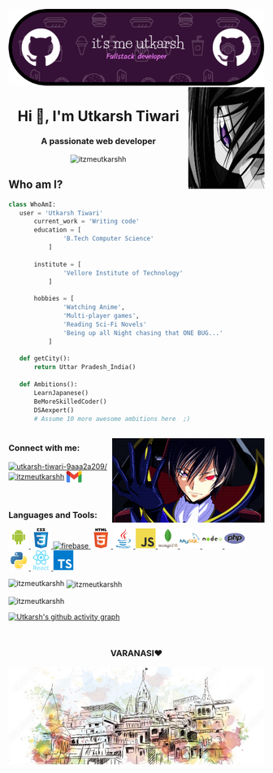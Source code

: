 
![Header](https://github.com/itzmeutkarshh/itzmeutkarshh/blob/main/github-header-image%20(1).png)
<img align="right" alt="geass" width="150" height="200" src="https://github.com/itzmeutkarshh/itzmeutkarshh/blob/main/tumblr_mmb09pVepz1sp5yuho1_r1_500.gif">
<h1 align="center">Hi 👋, I'm Utkarsh Tiwari</h1>
<h3 align="center">A passionate web developer</h3>

<p align="center"> <img src="https://komarev.com/ghpvc/?username=itzmeutkarshh&label=Profile%20views&color=0e75b6&style=flat" alt="itzmeutkarshh" /> </p>

## Who am I?
 ```python
 class WhoAmI:
 	user = 'Utkarsh Tiwari'
		current_work = 'Writing code'
		education = [
				'B.Tech Computer Science'
			]
			
		institute = [	
				'Vellore Institute of Technology'
			]
				
		hobbies = [
				'Watching Anime',
				'Multi-player games',
				'Reading Sci-Fi Novels'
				'Being up all Night chasing that ONE BUG...'
			]
	
	def getCity():
		return Uttar Pradesh_India()
	
	def Ambitions():
		LearnJapanese()
		BeMoreSkilledCoder()
		DSAexpert()
		# Assume 10 more awesome ambitions here  ;)
	
 ```


<img align="right" alt="geass" width="300" src="https://github.com/itzmeutkarshh/itzmeutkarshh/blob/main/tumblr_59feb04ef9f5b066a5bd6c473f6d2f33_c02f136c_500.gif">
<h3 align="left">Connect with me:</h3>


<p align="left">
<a href="https://linkedin.com/in/utkarsh-tiwari-9aaa2a209/" target="blank"><img align="center" src="https://raw.githubusercontent.com/rahuldkjain/github-profile-readme-generator/master/src/images/icons/Social/linked-in-alt.svg" alt="utkarsh-tiwari-9aaa2a209/" height="30" width="40" /></a>
<a href="https://instagram.com/itzmeutkarshh" target="blank"><img align="center" src="https://raw.githubusercontent.com/rahuldkjain/github-profile-readme-generator/master/src/images/icons/Social/instagram.svg" alt="itzmeutkarshh" height="30" width="40" /></a>
<a href="mailto:utkarsh.tiwari2020@vitbhopal.ac.in"><img align="center" width="30px" src="https://github.com/itzmeutkarshh/itzmeutkarshh/blob/main/mail.png" /></a>  &nbsp;&nbsp
</p>

<br/>



<h3 align="left">Languages and Tools:</h3>
<p align="left"> <a href="https://developer.android.com" target="_blank" rel="noreferrer"> <img src="https://raw.githubusercontent.com/devicons/devicon/master/icons/android/android-original-wordmark.svg" alt="android" width="40" height="40"/> </a> <a href="https://www.w3schools.com/css/" target="_blank" rel="noreferrer"> <img src="https://raw.githubusercontent.com/devicons/devicon/master/icons/css3/css3-original-wordmark.svg" alt="css3" width="40" height="40"/> </a> <a href="https://firebase.google.com/" target="_blank" rel="noreferrer"> <img src="https://www.vectorlogo.zone/logos/firebase/firebase-icon.svg" alt="firebase" width="40" height="40"/> </a> <a href="https://www.w3.org/html/" target="_blank" rel="noreferrer"> <img src="https://raw.githubusercontent.com/devicons/devicon/master/icons/html5/html5-original-wordmark.svg" alt="html5" width="40" height="40"/> </a> <a href="https://www.java.com" target="_blank" rel="noreferrer"> <img src="https://raw.githubusercontent.com/devicons/devicon/master/icons/java/java-original.svg" alt="java" width="40" height="40"/> </a> <a href="https://developer.mozilla.org/en-US/docs/Web/JavaScript" target="_blank" rel="noreferrer"> <img src="https://raw.githubusercontent.com/devicons/devicon/master/icons/javascript/javascript-original.svg" alt="javascript" width="40" height="40"/> </a> <a href="https://www.mongodb.com/" target="_blank" rel="noreferrer"> <img src="https://raw.githubusercontent.com/devicons/devicon/master/icons/mongodb/mongodb-original-wordmark.svg" alt="mongodb" width="40" height="40"/> </a> <a href="https://www.mysql.com/" target="_blank" rel="noreferrer"> <img src="https://raw.githubusercontent.com/devicons/devicon/master/icons/mysql/mysql-original-wordmark.svg" alt="mysql" width="40" height="40"/> </a> <a href="https://nodejs.org" target="_blank" rel="noreferrer"> <img src="https://raw.githubusercontent.com/devicons/devicon/master/icons/nodejs/nodejs-original-wordmark.svg" alt="nodejs" width="40" height="40"/> </a> <a href="https://www.php.net" target="_blank" rel="noreferrer"> <img src="https://raw.githubusercontent.com/devicons/devicon/master/icons/php/php-original.svg" alt="php" width="40" height="40"/> </a> <a href="https://www.python.org" target="_blank" rel="noreferrer"> <img src="https://raw.githubusercontent.com/devicons/devicon/master/icons/python/python-original.svg" alt="python" width="40" height="40"/> </a> <a href="https://reactjs.org/" target="_blank" rel="noreferrer"> <img src="https://raw.githubusercontent.com/devicons/devicon/master/icons/react/react-original-wordmark.svg" alt="react" width="40" height="40"/> </a> <a href="https://www.typescriptlang.org/" target="_blank" rel="noreferrer"> <img src="https://raw.githubusercontent.com/devicons/devicon/master/icons/typescript/typescript-original.svg" alt="typescript" width="40" height="40"/> </a> </p>

<p><img align="left" src="https://github-readme-stats.vercel.app/api/top-langs?username=itzmeutkarshh&show_icons=true&locale=en&layout=compact" alt="itzmeutkarshh" /></p>

<p>&nbsp;<img align="center" src="https://github-readme-stats.vercel.app/api?username=itzmeutkarshh&show_icons=true&locale=en" alt="itzmeutkarshh" /></p>

<p><img align="center" src="https://github-readme-streak-stats.herokuapp.com/?user=itzmeutkarshh&" alt="itzmeutkarshh" /></p>

<p align = "center">
  
  [![Utkarsh's github activity graph](https://github-readme-activity-graph.cyclic.app/graph?username=itzmeutkarshh&bg_color=000000&color=ffffff&line=f500e4&point=f0f0f0&area=true&hide_border=true)](https://github.com/ashutosh00710/github-readme-activity-graph)
  
</p>

<br>
<h3 align="center">VARANASI❤️</h3>
<p><img align="center" src="https://github.com/itzmeutkarshh/itzmeutkarshh/blob/main/varanasi.jpg"></p>
